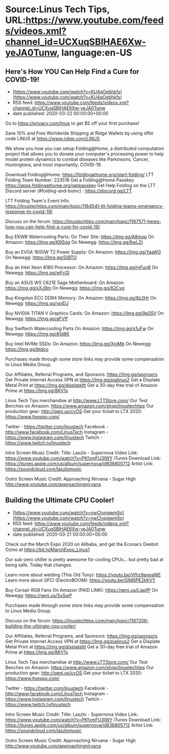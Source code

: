 # Source:Linus Tech Tips, URL:https://www.youtube.com/feeds/videos.xml?channel_id=UCXuqSBlHAE6Xw-yeJA0Tunw, language:en-US

## Here's How YOU Can Help Find a Cure for COVID-19!
 - [https://www.youtube.com/watch?v=KU4qOebhkfs](https://www.youtube.com/watch?v=KU4qOebhkfs)
 - RSS feed: https://www.youtube.com/feeds/videos.xml?channel_id=UCXuqSBlHAE6Xw-yeJA0Tunw
 - date published: 2020-03-22 00:00:00+00:00

Go to https://privacy.com/linus ​to get $5 off your first purchase!

Save 10% and Free Worldwide Shipping at Ridge Wallets by using offer code LINUS at https://www.ridge.com/LINUS

We show you how you can setup Folding@Home, a distributed computation project that allows you to donate your computer's processing power to help model protein dynamics to combat diseases like Parkinsons, Cancer, Huntingtons, and most importantly, COVID-19.

Download Folding@Home: https://foldingathome.org/start-folding/
LTT Folding Team Number: 223518
Get a Folding@Home Passkey: https://apps.foldingathome.org/getpasskey
Get Help Folding on the LTT Discord server (#folding-and-boinc) : https://discord.gg/LTT

LTT Folding Team's Event Info: https://linustechtips.com/main/topic/1164541-ltt-folding-teams-emergency-response-to-covid-19/

Discuss on the forum: https://linustechtips.com/main/topic/1167571-heres-how-you-can-help-find-a-cure-for-covid-19/

Buy EKWB Watercooling Parts:
On Their Site: https://lmg.gg/A8mop
On Amazon: https://lmg.gg/K9Sgg
On Newegg: https://lmg.gg/6wLZt

Buy an EVGA 1600W T2 Power Supply:
On Amazon: https://lmg.gg/YaaW0
On Newegg: https://lmg.gg/DiBTO

Buy an Intel Xeon 8180 Processor:
On Amazon: https://lmg.gg/mFun8
On Newegg: https://lmg.gg/wFcGl

Buy an ASUS WS C621E Sage Motherboard:
On Amazon: https://lmg.gg/xXJ9m
On Newegg: https://lmg.gg/62Cvg

Buy Kingston ECC DDR4 Memory:
On Amazon: https://lmg.gg/8z2Hr
On Newegg: https://lmg.gg/vpjDJ

Buy NVIDIA TITAN V Graphics Cards:
On Amazon: https://lmg.gg/9a0SV
On Newegg: https://lmg.gg/aFVff

Buy Swiftech Watercooling Parts
On Amazon: https://lmg.gg/x1uFw
On Newegg: https://lmg.gg/A1d86

Buy Intel NVMe SSDs:
On Amazon: https://lmg.gg/XjoMb
On Newegg: https://lmg.gg/btdco

Purchases made through some store links may provide some compensation to Linus Media Group.

Our Affiliates, Referral Programs, and Sponsors: https://lmg.gg/sponsors
Get Private Internet Access VPN at https://lmg.gg/pialinus2
Get a Displate Metal Print at https://lmg.gg/displateltt
Get a 30-day free trial of Amazon Prime at https://lmg.gg/8KV1v

Linus Tech Tips merchandise at http://www.LTTStore.com/ 
Our Test Benches on Amazon: https://www.amazon.com/shop/linustechtips 
Our production gear: http://geni.us/cvOS
Get your ticket to LTX 2020: https://www.ltxexpo.com/

Twitter - https://twitter.com/linustech
Facebook - http://www.facebook.com/LinusTech
Instagram - https://www.instagram.com/linustech
Twitch - https://www.twitch.tv/linustech 

Intro Screen Music Credit:
Title: Laszlo - Supernova
Video Link: https://www.youtube.com/watch?v=PKfxmFU3lWY
iTunes Download Link: https://itunes.apple.com/us/album/supernova/id936805712
Artist Link: https://soundcloud.com/laszlomusic

Outro Screen Music Credit: Approaching Nirvana - Sugar High http://www.youtube.com/approachingnirvana

## Building the Ultimate CPU Cooler!
 - [https://www.youtube.com/watch?v=nwCtvpgwm5o](https://www.youtube.com/watch?v=nwCtvpgwm5o)
 - RSS feed: https://www.youtube.com/feeds/videos.xml?channel_id=UCXuqSBlHAE6Xw-yeJA0Tunw
 - date published: 2020-03-21 00:00:00+00:00

Check out the March Expo 2020 on Alibaba, and get the Ecovacs Deebot Ozmo at https://bit.ly/MarchExpo_Linus1

Our sub-zero chiller is pretty awesome for cooling CPUs... but pretty bad at being safe. Today that changes.

Learn more about welding (This Old Tony): https://youtu.be/Vfhz9anpaWE
Learn more about GFCI (ElectroBOOM): https://youtu.be/GlM6PE2kKVY

Buy Corsair RGB Fans 
On Amazon (PAID LINK): https://geni.us/LiapfP 
On Newegg: https://geni.us/SvSwP

Purchases made through some store links may provide some compensation to Linus Media Group.

Discuss on the forum: https://linustechtips.com/main/topic/1167206-building-the-ultimate-cpu-cooler/

Our Affiliates, Referral Programs, and Sponsors: https://lmg.gg/sponsors
Get Private Internet Access VPN at https://lmg.gg/pialinus2
Get a Displate Metal Print at https://lmg.gg/displateltt
Get a 30-day free trial of Amazon Prime at https://lmg.gg/8KV1v

Linus Tech Tips merchandise at http://www.LTTStore.com/ 
Our Test Benches on Amazon: https://www.amazon.com/shop/linustechtips 
Our production gear: http://geni.us/cvOS
Get your ticket to LTX 2020: https://www.ltxexpo.com/

Twitter - https://twitter.com/linustech
Facebook - http://www.facebook.com/LinusTech
Instagram - https://www.instagram.com/linustech
Twitch - https://www.twitch.tv/linustech 

Intro Screen Music Credit:
Title: Laszlo - Supernova
Video Link: https://www.youtube.com/watch?v=PKfxmFU3lWY
iTunes Download Link: https://itunes.apple.com/us/album/supernova/id936805712
Artist Link: https://soundcloud.com/laszlomusic

Outro Screen Music Credit: Approaching Nirvana - Sugar High http://www.youtube.com/approachingnirvana

